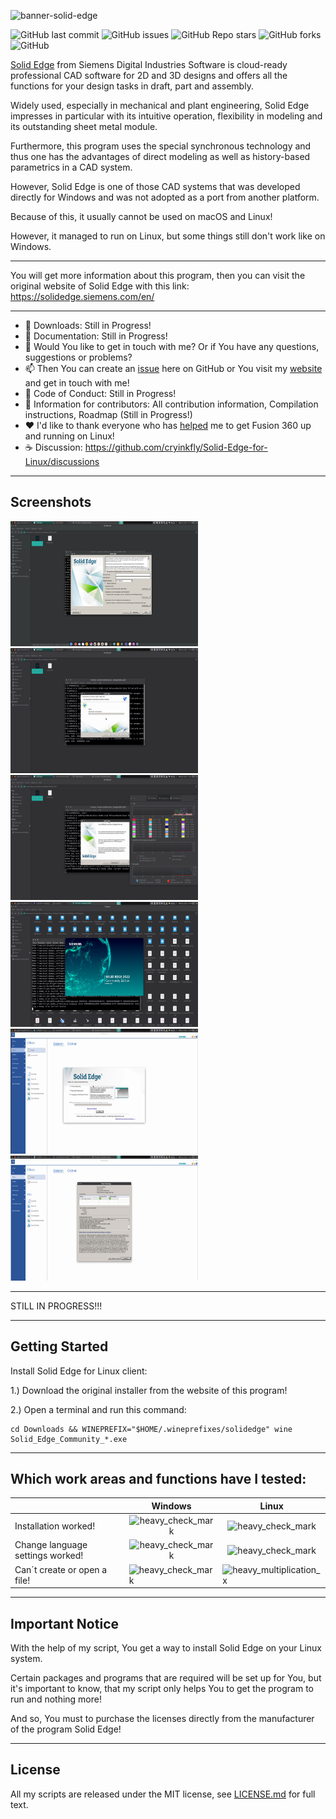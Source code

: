 ![banner-solid-edge](https://user-images.githubusercontent.com/79079633/153573732-8dffeeef-2d1c-466b-8551-ad15b9458a01.png)

![GitHub last commit](https://img.shields.io/github/last-commit/cryinkfly/Solid-Edge-for-Linux?style=for-the-badge)
![GitHub issues](https://img.shields.io/github/issues-raw/cryinkfly/Solid-Edge-for-Linux?style=for-the-badge)
![GitHub Repo stars](https://img.shields.io/github/stars/cryinkfly/Solid-Edge-for-Linux?style=for-the-badge)
![GitHub forks](https://img.shields.io/github/forks/cryinkfly/Solid-Edge-for-Linux?style=for-the-badge)
![GitHub](https://img.shields.io/github/license/cryinkfly/Solid-Edge-for-Linux?style=for-the-badge)

[Solid Edge](https://solidedge.siemens.com/en/) from Siemens Digital Industries Software is cloud-ready professional CAD software for 2D and 3D designs and offers all the functions for your design tasks in draft, part and assembly.

Widely used, especially in mechanical and plant engineering, Solid Edge impresses in particular with its intuitive operation, flexibility in modeling and its outstanding sheet metal module.

Furthermore, this program uses the special synchronous technology and thus one has the advantages of direct modeling as well as history-based parametrics in a CAD system.

However, Solid Edge is one of those CAD systems that was developed directly for Windows and was not adopted as a port from another platform. 

Because of this, it usually cannot be used on macOS and Linux!

However, it managed to run on Linux, but some things still don't work like on Windows.

---

You will get more information about this program, then you can visit the original website of Solid Edge with this link: https://solidedge.siemens.com/en/

---

- 📂 Downloads: Still in Progress!
- 📔 Documentation: Still in Progress!
- 💬 Would You like to get in touch with me? Or if You have any questions, suggestions or problems?
- 📫 Then You can create an <a href="https://github.com/cryinkfly/Solid-Edge-for-Linux/issues">issue</a> here on GitHub or You visit my <a href="https://cryinkfly.com">website</a> and get in touch with me!
- 📜 Code of Conduct: Still in Progress!
- 📖 Information for contributors: All contribution information, Compilation instructions, Roadmap (Still in Progress!)
- ❤️ I'd like to thank everyone who has <a href="https://github.com/cryinkfly/Solid-Edge-for-Linux/blob/main/COMMUNITY.md">helped</a> me to get Fusion 360 up and running on Linux!
- ☕️ Discussion: https://github.com/cryinkfly/Solid-Edge-for-Linux/discussions

---

## Screenshots
<div>
<img src="https://github.com/cryinkfly/Solid-Edge-for-Linux/blob/main/files/images/installation/%231-installation.png" width="300px" height="200px">
<img src="https://github.com/cryinkfly/Solid-Edge-for-Linux/blob/main/files/images/installation/%233-installation.png?raw=true" width="300px" height="200px">
</div>
<div>
<img src="https://github.com/cryinkfly/Solid-Edge-for-Linux/blob/main/files/images/installation/%235-installation.png?raw=true" width="300px" height="200px">
<img src="https://github.com/cryinkfly/Solid-Edge-for-Linux/blob/main/files/images/program/%231-first-start.png?raw=true" width="300px" height="200px">
</div>
<div>
<img src="https://github.com/cryinkfly/Solid-Edge-for-Linux/blob/main/files/images/program/%232-first-start.png?raw=true" width="300px" height="200px">
<img src="https://github.com/cryinkfly/Solid-Edge-for-Linux/blob/main/files/images/program/%236-first-start.png?raw=true" width="300px" height="200px">
</div>

---

STILL IN PROGRESS!!!

---

## Getting Started

Install Solid Edge for Linux client:

1.) Download the original installer from the website of this program!

2.) Open a terminal and run this command:

    cd Downloads && WINEPREFIX="$HOME/.wineprefixes/solidedge" wine Solid_Edge_Community_*.exe

---


## Which work areas and functions have I tested:

<table>
<thead>
<tr>
<th></th>
<th>Windows</th>
<th>Linux</th>
</tr>
</thead>
<tbody>
<tr>
<td>Installation worked!</td>
<td style="text-align: center;"><g-emoji class="g-emoji" alias="heavy_check_mark" fallback-src="https://github.githubassets.com/images/icons/emoji/unicode/2714.png"><img class="emoji" alt="heavy_check_mark" src="https://github.githubassets.com/images/icons/emoji/unicode/2714.png" width="20" height="20"></g-emoji></td>
<td style="text-align: center;"><g-emoji class="g-emoji" alias="heavy_check_mark" fallback-src="https://github.githubassets.com/images/icons/emoji/unicode/2714.png"><img class="emoji" alt="heavy_check_mark" src="https://github.githubassets.com/images/icons/emoji/unicode/2714.png" width="20" height="20"></g-emoji></td>
<tr>
<td>Change language settings worked!</td>
<td style="text-align: center;"><g-emoji class="g-emoji" alias="heavy_check_mark" fallback-src="https://github.githubassets.com/images/icons/emoji/unicode/2714.png"><img class="emoji" alt="heavy_check_mark" src="https://github.githubassets.com/images/icons/emoji/unicode/2714.png" width="20" height="20"></g-emoji></td>
<td style="text-align: center;"><g-emoji class="g-emoji" alias="heavy_check_mark" fallback-src="https://github.githubassets.com/images/icons/emoji/unicode/2714.png"><img class="emoji" alt="heavy_check_mark" src="https://github.githubassets.com/images/icons/emoji/unicode/2714.png" width="20" height="20"></g-emoji></td>
<tr>
<td>Can´t create or open a file!</td>
<td><g-emoji class="g-emoji" alias="heavy_check_mark" fallback-src="https://github.githubassets.com/images/icons/emoji/unicode/2714.png"><img class="emoji" alt="heavy_check_mark" src="https://github.githubassets.com/images/icons/emoji/unicode/2714.png" width="20" height="20"></g-emoji></td>
<td><g-emoji class="g-emoji" alias="heavy_multiplication_x" fallback-src="https://github.githubassets.com/images/icons/emoji/unicode/2716.png"><img class="emoji" alt="heavy_multiplication_x" src="https://github.githubassets.com/images/icons/emoji/unicode/2716.png" width="20" height="20"></g-emoji></td>
</tr>
</tbody>
</table>

---

## Important Notice

With the help of my script, You get a way to install Solid Edge on your Linux system. 

Certain packages and programs that are required will be set up for You, but it's important to know, that my script only helps You to get the program to run and nothing more! 

And so, You must to purchase the licenses directly from the manufacturer of the program Solid Edge!

---

## License

All my scripts are released under the MIT license, see <a href="https://github.com/cryinkfly/Solid-Edge-for-Linux/blob/main/LICENSE.md">LICENSE.md</a> for full text.
